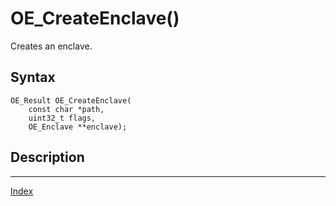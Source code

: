 # OE_CreateEnclave()

Creates an enclave.

## Syntax

    OE_Result OE_CreateEnclave(
        const char *path,
        uint32_t flags,
        OE_Enclave **enclave);
## Description 

---
[Index](index.md)

